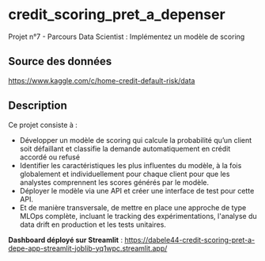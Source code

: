 
# credit_scoring_pret_a_depenser
Projet n°7 - Parcours Data Scientist : Implémentez un modèle de scoring

## Source des données
https://www.kaggle.com/c/home-credit-default-risk/data

## Description
Ce projet consiste à :
- Développer un modèle de scoring qui calcule la probabilité qu’un client soit défaillant et classifie la demande automatiquement en crédit accordé ou refusé
- Identifier les caractéristiques les plus influentes du modèle, à la fois globalement et individuellement pour chaque client pour que les analystes comprennent les scores générés par le modèle.
- Déployer le modèle via une API et créer une interface de test pour cette API.
- Et de manière transversale, de mettre en place une approche de type MLOps complète, incluant le tracking des expérimentations, l'analyse du data drift en production et les tests unitaires.




**Dashboard déployé sur Streamlit** : https://dabele44-credit-scoring-pret-a-depe-app-streamlit-joblib-yq1wpc.streamlit.app/
